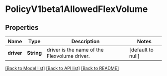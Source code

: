 # PolicyV1beta1AllowedFlexVolume

## Properties
Name | Type | Description | Notes
------------ | ------------- | ------------- | -------------
**driver** | **String** | driver is the name of the Flexvolume driver. | [default to null]

[[Back to Model list]](../README.md#documentation-for-models) [[Back to API list]](../README.md#documentation-for-api-endpoints) [[Back to README]](../README.md)


